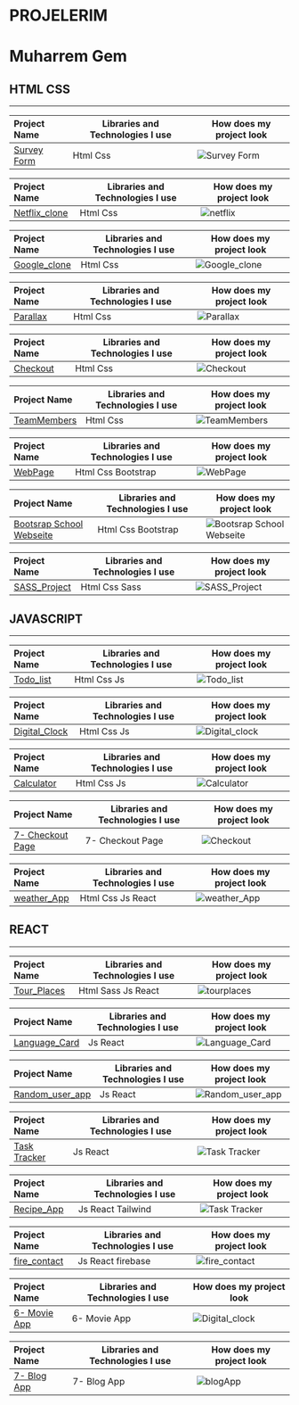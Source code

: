 # PROJELERIM

# Muharrem Gem

## HTML CSS

<hr>

| Project Name                                                       | Libraries and Technologies I use | How does my project look           |
| :----------------------------------------------------------------- | -------------------------------- | ---------------------------------- |
| [Survey Form](https://muharremgem.github.io/HTML_CSS_Survey_form/) | Html Css                         | ![Survey Form](img/surveyform.gif) |

| Project Name                                                           | Libraries and Technologies I use | How does my project look     |
| :--------------------------------------------------------------------- | -------------------------------- | ---------------------------- |
| [Netflix_clone](https://muharremgem.github.io/HTML_CSS_Netflix_clone/) | Html Css                         | ![netflix](img/netflix1.gif) |

| Project Name                                                         | Libraries and Technologies I use | How does my project look        |
| :------------------------------------------------------------------- | -------------------------------- | ------------------------------- |
| [Google_clone](https://muharremgem.github.io/HTML_CSS_Google_clone/) | Html Css                         | ![Google_clone](img/google.gif) |

| Project Name                                                 | Libraries and Technologies I use | How does my project look      |
| :----------------------------------------------------------- | -------------------------------- | ----------------------------- |
| [Parallax](https://muharremgem.github.io/HTML_CSS_Parallax/) | Html Css                         | ![Parallax](img/parallax.gif) |

| Project Name                                                 | Libraries and Technologies I use | How does my project look          |
| :----------------------------------------------------------- | -------------------------------- | --------------------------------- |
| [Checkout](https://muharremgem.github.io/HTML_CSS_Checkout/) | Html Css                         | ![Checkout](img/checkout_app.gif) |

| Project Name                                                       | Libraries and Technologies I use | How does my project look              |
| :----------------------------------------------------------------- | -------------------------------- | ------------------------------------- |
| [TeamMembers](https://muharremgem.github.io/HTML_CSS_TeamMembers/) | Html Css                         | ![TeamMembers](img/team_members1.gif) |

| Project Name                                       | Libraries and Technologies I use | How does my project look    |
| :------------------------------------------------- | -------------------------------- | --------------------------- |
| [WebPage](https://bootstrap-web-page.vercel.app/#) | Html Css Bootstrap               | ![WebPage](img/webpage.gif) |

| Project Name                                                                 | Libraries and Technologies I use | How does my project look                     |
| :--------------------------------------------------------------------------- | -------------------------------- | -------------------------------------------- |
| [Bootsrap School Webseite](https://muharremgem.github.io/BOOTSTRAP_project/) | Html Css Bootstrap               | ![Bootsrap School Webseite](img/project.gif) |

| Project Name                                                | Libraries and Technologies I use | How does my project look      |
| :---------------------------------------------------------- | -------------------------------- | ----------------------------- |
| [SASS_Project](https://muharremgem.github.io/SASS_Project/) | Html Css Sass                    | ![SASS_Project](img/sass.gif) |

## JAVASCRIPT

<hr>

| Project Name                                                     | Libraries and Technologies I use | How does my project look        |
| :--------------------------------------------------------------- | -------------------------------- | ------------------------------- |
| [Todo_list](https://muharremgem.github.io/JavaScript_Todo_list/) | Html Css Js                      | ![Todo_list](img/Todo_list.gif) |

| Project Name                                                                        | Libraries and Technologies I use | How does my project look        |
| :---------------------------------------------------------------------------------- | -------------------------------- | ------------------------------- |
| [Digital_Clock](https://javascript-digital-clock-24akepg2y-muharremgem.vercel.app/) | Html Css Js                      | ![Digital_clock](img/clock.gif) |

| Project Name                                             | Libraries and Technologies I use | How does my project look          |
| :------------------------------------------------------- | -------------------------------- | --------------------------------- |
| [Calculator](https://html-css-js-calculator.vercel.app/) | Html Css Js                      | ![Calculator](img/CALCULATOR.gif) |

| Project Name                                                                | Libraries and Technologies I use | How does my project look          |
| :-------------------------------------------------------------------------- | -------------------------------- | --------------------------------- |
| [7- Checkout Page](https://muharremgem.github.io/JAVASCRIPT_Checkout_Page/) | 7- Checkout Page                 | ![Checkout](img/checkout_app.gif) |

| Project Name                                                     | Libraries and Technologies I use | How does my project look        |
| :--------------------------------------------------------------- | -------------------------------- | ------------------------------- |
| [weather_App](https://react-alpha-team-weather-hrd5.vercel.app/) | Html Css Js React                | ![weather_App](img/weather.gif) |

## REACT

<hr>

| Project Name                                       | Libraries and Technologies I use | How does my project look          |
| :------------------------------------------------- | -------------------------------- | --------------------------------- |
| [Tour_Places](https://reacttourplaces.vercel.app/) | Html Sass Js React               | ![tourplaces](img/tourplaces.gif) |

| Project Name                                                    | Libraries and Technologies I use | How does my project look               |
| :-------------------------------------------------------------- | -------------------------------- | -------------------------------------- |
| [Language_Card](https://react-language-cards-seven.vercel.app/) | Js React                         | ![Language_Card](img/languageCard.gif) |

| Project Name                                                 | Libraries and Technologies I use | How does my project look            |
| :----------------------------------------------------------- | -------------------------------- | ----------------------------------- |
| [Random_user_app](https://react-random-user-app.vercel.app/) | Js React                         | ![Random_user_app](img/userApp.gif) |

| Project Name                                                       | Libraries and Technologies I use | How does my project look      |
| :----------------------------------------------------------------- | -------------------------------- | ----------------------------- |
| [Task Tracker](https://react-task-tracker-muharremgem.vercel.app/) | Js React                         | ![Task Tracker](img/task.gif) |

| Project Name                                                   | Libraries and Technologies I use | How does my project look        |
| :------------------------------------------------------------- | -------------------------------- | ------------------------------- |
| [Recipe_App](https://react-recipe-app-muharremgem.vercel.app/) | Js React Tailwind                | ![Task Tracker](img/recipe.gif) |

| Project Name                                             | Libraries and Technologies I use | How does my project look         |
| :------------------------------------------------------- | -------------------------------- | -------------------------------- |
| [fire_contact](https://firecontact-app-roan.vercel.app/) | Js React firebase                | ![fire_contact](img/contact.gif) |

| Project Name                                                                       | Libraries and Technologies I use | How does my project look |
| :--------------------------------------------------------------------------------- | -------------------------------- | ------------------------ |
| [6- Movie App](https://javascript-digital-clock-24akepg2y-muharremgem.vercel.app/) | 6- Movie App                     | ![Digital_clock](gif)    |

| Project Name                                | Libraries and Technologies I use | How does my project look |
| :------------------------------------------ | -------------------------------- | ------------------------ |
| [7- Blog App](https://fireblog-app-muharremgem.vercel.app/) | 7- Blog App                      | ![blogApp](img/contact.gif)         |


